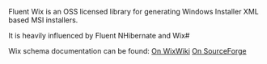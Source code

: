 Fluent Wix is an OSS licensed library for generating Windows Installer XML based MSI installers.

It is heavily influenced by Fluent NHibernate and Wix#

Wix schema documentation can be found: 
[On WixWiki](http://wixwiki.com/index.php?title=Wix_Schema)
[On SourceForge](http://wix.sourceforge.net/manual-wix2/wix_xsd_index.htm)

